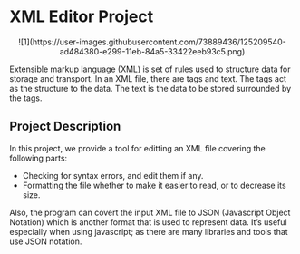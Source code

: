 # XML Editor Project
<p align="center">
![1](https://user-images.githubusercontent.com/73889436/125209540-ad484380-e299-11eb-84a5-33422eeb93c5.png)
</p>

Extensible markup language (XML) is set of rules used to structure data for storage and transport. In an XML file, there are tags and text. The tags act as the structure to the data. The text is the data to be stored surrounded by the tags.

## Project Description
In this project, we provide a tool for editting an XML file covering the following parts:
- Checking for syntax errors, and edit them if any.
- Formatting the file whether to make it easier to read, or to decrease its size.

Also, the program can covert the input XML file to JSON (Javascript Object Notation) which is another format that is
used to represent data. It’s useful especially when using javascript; as there are many libraries and tools that use JSON notation.
